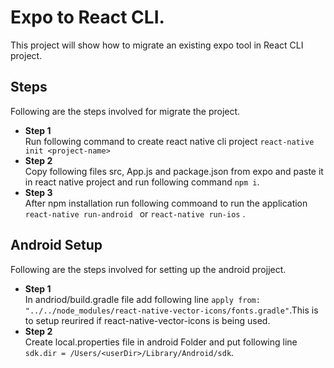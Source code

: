 # Expo to React CLI.
This project will show how to migrate an existing expo tool in React CLI project.

 ## Steps
Following are the steps involved for migrate the project.
* **Step 1**<br/>
Run following command to create react native cli project ```react-native init <project-name>```
* **Step 2**<br/>
Copy following files src, App.js and package.json from expo and paste it in react native project and run following command  ```npm i```.
* **Step 3**<br/>
After npm installation run following commoand to run the application ```react-native run-android ``` or ```react-native run-ios``` .

## Android Setup 
Following are the steps involved for setting up the android projject.
* **Step 1**<br/>
In andriod/build.gradle file add following line ``` apply from: "../../node_modules/react-native-vector-icons/fonts.gradle" ```.This is to setup reurired if react-native-vector-icons is being used. 
* **Step 2**<br/>
Create local.properties file in android Folder and put following line
```sdk.dir = /Users/<userDir>/Library/Android/sdk```.
